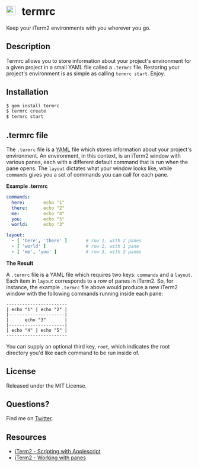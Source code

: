 
<img src="https://rawgithub.com/briangonzalez/termrc/master/images/osx.svg" width=25 style="margin-right: 10px"> termrc
======
Keep your iTerm2 environments with you wherever you go.

Description
-----------
Termrc allows you to store information about your project's environment for a given project in a small YAML file called a `.termrc` file. Restoring your project's environment is as simple as calling `termrc start`. Enjoy.

Installation
------------
```bash
$ gem install termrc
$ termrc create 
$ termrc start
```

.termrc file
----------
The `.termrc` file is a [YAML](http://en.wikipedia.org/wiki/YAML) file which stores information about your project's environment. An environment, in this context, is an iTerm2 window with various panes, each with a different default command that is run when the pane opens. The `layout` dictates what your window looks like, while `commands` gives you a set of commands you can call for each pane.

**Example .termrc**

```yaml
commands:
  here:       echo "1"
  there:      echo "2"
  me:         echo "4"
  you:        echo "5"
  world:      echo "3"

layout:
  - [ 'here', 'there' ]       # row 1, with 2 panes
  - [ 'world' ]               # row 2, with 1 pane
  - [ 'me', 'you' ]           # row 3, with 2 panes
``` 

**The Result**

A `.termrc` file is a YAML file which requires two keys: `commands` and a `layout`. Each item in `layout` corresponds to a row of panes in iTerm2. So, for instance, the example `.termrc` file above would produce a new iTerm2 window with the following commands running inside each pane:

```
-----------------------
| echo "1" | echo "2" |
|---------------------|
|      echo "3"       |
|---------------------|
| echo "4" | echo "5" |
-----------------------
```

You can supply an optional third key, `root`, which indicates the root directory you'd like each command to be run inside of.

License
--------
Released under the MIT License.

Questions?
----------
Find me on [Twitter](http://twitter.com/brianmgonzalez).

Resources
---------
- [iTerm2 - Scripting with Applescript](https://code.google.com/p/iterm2/wiki/AppleScript)
- [iTerm2 - Working with panes](https://code.google.com/p/iterm2/issues/detail?id=559)